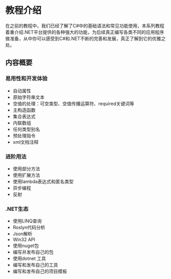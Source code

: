 # 教程介绍

在之前的教程中，我们已经了解了C#中的基础语法和常见功能使用，本系列教程着重介绍.NET平台提供的各种强大的功能，为后续真正编写各类不同的应用程序做准备，从中你可以感受到C#和.NET不断的完善和发展，真正了解到它的优雅之处。

## 内容概要

### 易用性和开发体验

- 自动属性
- 原始字符串文本
- 空值的处理：可空类型、空值传播运算符、required关键词等
- 主构造函数
- 集合表达式
- 内联数组
- 任何类型别名
- 预处理指令
- xml文档注释

### 进阶用法

- 使用部分方法
- 使用扩展方法
- 使用lambda表达式和匿名类型
- 异步编程
- 反射

### .NET生态

- 使用LINQ查询
- Roslyn代码分析
- Json解析
- Win32 API
- 使用nuget包
- 编写并发布自己的包
- 使用dotnet 工具
- 编写和发布自己的工具
- 编写和发布自己的项目模板
